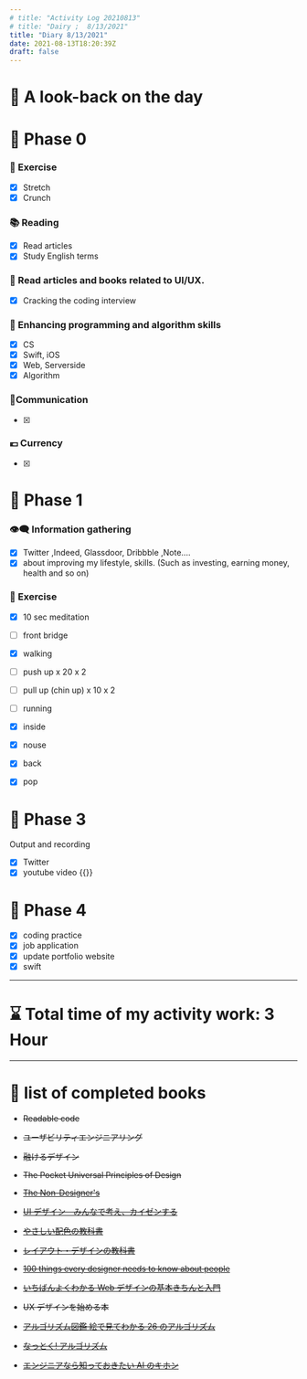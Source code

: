 ```yaml
---
# title: "Activity Log 20210813"
# title: "Dairy ;  8/13/2021"
title: "Diary 8/13/2021"
date: 2021-08-13T18:20:39Z
draft: false
---
```


# 🌱 A look-back on the day

# 🥓 Phase 0

### 💪 Exercise

- [x] Stretch
- [x] Crunch

### 📚 Reading

- [x] Read articles
- [x] Study English terms

### 💎 Read articles and books related to UI/UX.

- [x] Cracking the coding interview

### 🎲 Enhancing programming and algorithm skills

- [x] CS
- [x] Swift, iOS
- [x] Web, Serverside
- [x] Algorithm

### 🤝Communication

- [x]

### 💶 Currency

- [x]

# 🥚 Phase 1

### 👁‍🗨 Information gathering

- [x] Twitter ,Indeed, Glassdoor, Dribbble ,Note....
- [x] about improving my lifestyle, skills. (Such as investing, earning money, health and so on)

### 💪 Exercise

- [x] 10 sec meditation
- [ ] front bridge
- [x] walking
- [ ] push up x 20 x 2
- [ ] pull up (chin up) x 10 x 2
- [ ] running

- [x] inside
- [x] nouse
- [x] back
- [x] pop

# 🐋 Phase 3

Output and recording

- [x] Twitter
- [x] youtube video {{<youtube e2VT0HkKp4E>}}

# 🍎 Phase 4

- [x] coding practice
- [x] job application
- [x] update portfolio website
- [x] swift

---

# ⌛ Total time of my activity work: 3 Hour

---

# 📖 list of completed books

- ~~Readable code~~
- ~~ユーザビリティエンジニアリング~~
- ~~融けるデザイン~~
- ~~The Pocket Universal Principles of Design~~
- ~~[The Non-Designer's](https://www.amazon.com/dp/0133966151/)~~
- ~~[UI デザイン　みんなで考え、カイゼンする](https://www.amazon.co.jp/dp/B07PQF8TBW/)~~
- ~~[やさしい配色の教科書](https://www.amazon.co.jp/dp/4844367714/)~~
- ~~[レイアウト・デザインの教科書](https://www.amazon.co.jp/dp/B07NYN1681/)~~
- ~~[100 things every designer needs to know about people](https://www.amazon.com/dp/4873115574)~~
- ~~[いちばんよくわかる Web デザインの基本きちんと入門](https://www.amazon.com/dp/4797389656)~~
- ~~UX デザインを始める本~~

- ~~[アルゴリズム図鑑 絵で見てわかる 26 のアルゴリズム](https://www.amazon.co.jp/gp/product/4798149772/)~~
- ~~[なっとく! アルゴリズム](https://www.amazon.co.jp/dp/4798143359/)~~
- ~~[エンジニアなら知っておきたい AI のキホン](https://www.amazon.com/dp/4295005355)~~

